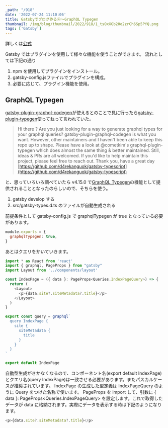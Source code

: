 ```yaml
---
_path: "/918"
date: '2022-07-24 11:10:06'
title: Gatsbyでブログ作る④〜GraphQL Typegen
thumbnail: /img/blog/thumbnail/2022/918/1_tsOxXGb20o2zrCh6Sp5PYQ.png
tags: ['Gatsby']
---
```

詳しくは[公式](https://www.gatsbyjs.com/docs/tutorial/part-3/)

Gatsby ではプラグインを使用して様々な機能を使うことができます。
流れとしては下記の通り

1. npm を使用してプラグインをインストール。
2. gatsby-config.jsファイルでプラグインを構成。
3. 必要に応じて、プラグイン機能を使用。

## GraphQL Typegen

[gatsby-plugin-graphql-codegen](https://github.com/d4rekanguok/gatsby-typescript)が使えるとのことで見に行ったら[gatsby-plugin-typegen](https://www.gatsbyjs.com/plugins/gatsby-plugin-typegen/?=gatsby-plugin-typegen)使ってねって言われていた。

> Hi there ? Are you just looking for a way to generate graphql types for your graphql queries?
> gatsby-plugin-graphql-codegen is what you want. However, other maintainers and I haven't been able to keep this repo up to shape. Please have a look at @cometkim's graphql-plugin-typegen which does almost the same thing &amp; better maintained. Still, ideas &amp; PRs are all welcomed. If you'd like to help maintain this project, please feel free to reach out. Thank you, have a great day  
>[https://github.com/d4rekanguok/gatsby-typescript](https://github.com/d4rekanguok/gatsby-typescript)

と、思っていろいろ調べていたら v4.15.0 で[GraphQL Typegen](https://www.gatsbyjs.com/docs/how-to/local-development/graphql-typegen/)の機能として提供されることとなったのらしいので、そちらを使う。

1. gatsby develop する
2. src/gatsby-types.d.ts のファイルが自動生成される

前提条件として gatsby-config.js で graphqlTypegen が true となっている必要があります。

```javascript
module.exports = {
  graphqlTypegen: true,
}
```

あとはクエリをかいていきます。

```javascript
import * as React from 'react'
import { graphql, PageProps } from "gatsby"
import Layout from '../components/layout'

const IndexPage = ({ data }: PageProps<Queries.IndexPageQuery>) => {
  return (
    <Layout>
      <p>{data.site?.siteMetadata?.title}</p>
    </Layout>
  )
}

export const query = graphql`
  query IndexPage {
    site {
      siteMetadata {
        title
      }
    }
  }
`

export default IndexPage
```

自動型生成がきかなくなるので、コンポーネント名(export default IndexPage)とクエリ名(query IndexPage)は一致させる必要があります。またパスカルケースが推奨されています。
IndexPage の生成した型定義は IndexPageQuery のように Query をつけた名称で使います。
 PageProps  を import して、引数に { data }: PageProps<Queries.IndexPageQuery> を設定します。これで取得したデータが data に格納されます。実際にデータを表示する時は下記のようになります。

```javascript
<p>{data.site?.siteMetadata?.title}</p>
```
